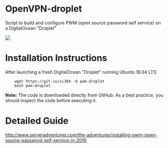 # OpenVPN-droplet
Script to build and configure PWM (open source password self service) on a DigitalOcean "Droplet"

<img src=http://i.imgur.com/nvWMMj5.png>

# Installation Instructions
After launching a fresh DigitalOcean "Droplet" running Ubuntu 16.04 LTS: 

        wget https://git.io/vi384 -O pwm-droplet
        bash pwm-droplet
        
<b>Note:</b> The code is downloaded directly from GitHub. As a best practice, you should inspect the code before executing it.

# Detailed Guide
http://www.serveradventures.com/the-adventures/installing-pwm-open-source-password-self-service-in-2016
